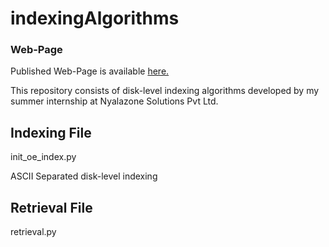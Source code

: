 # indexingAlgorithms

### Web-Page
Published Web-Page is available <a href="https://newtein.github.io/indexingAlgorithms/" target="_blank"> here.</a>


This repository consists of disk-level indexing algorithms developed by my summer internship at Nyalazone Solutions Pvt Ltd.

## Indexing File
init_oe_index.py

ASCII Separated disk-level indexing

## Retrieval File
retrieval.py

